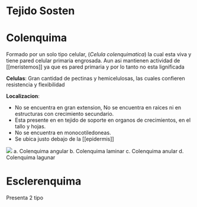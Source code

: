 # Tejido Sosten

# Colenquima

Formado por un solo tipo celular, (*Celula colenquimatica*) la cual esta viva y tiene pared celular primaria engrosada. Aun asi mantienen actividad de [[meristemos]] ya que es pared primaria y por lo tanto no esta lignificada

**Celulas**:
Gran cantidad de pectinas y hemicelulosas, las cuales confieren resistencia y flexibilidad

**Localizacion**:
- No se encuentra en gran extension, No se encuentra en raices ni en estructuras con crecimiento secundario.
- Esta presente en en tejido de soporte en organos de crecimientos, en el tallo y hojas.
- No se encuentra en monocotiledoneas.
- Se ubica justo debajo de la [[epidermis]]

![](https://i.imgur.com/avntpfo.png)
a. Colenquima angular
b. Colenquima laminar
c. Colenquima anular
d. Colenquima lagunar

# Esclerenquima

Presenta 2 tipo